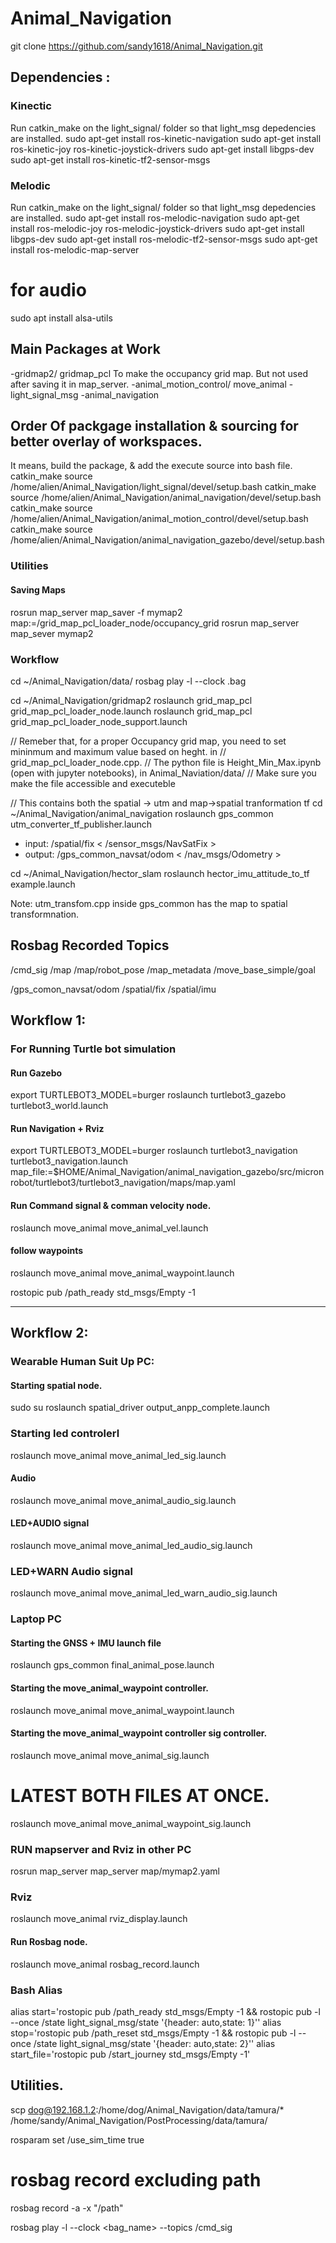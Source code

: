 # Animal_Navigation
git clone https://github.com/sandy1618/Animal_Navigation.git

## Dependencies : 
### Kinectic 
Run catkin_make on the light_signal/ folder so that light_msg depedencies are installed.
sudo apt-get install ros-kinetic-navigation
sudo apt-get install ros-kinetic-joy ros-kinetic-joystick-drivers
sudo apt-get install libgps-dev
sudo apt-get install ros-kinetic-tf2-sensor-msgs

### Melodic 
Run catkin_make on the light_signal/ folder so that light_msg depedencies are installed.
sudo apt-get install ros-melodic-navigation
sudo apt-get install ros-melodic-joy ros-melodic-joystick-drivers
sudo apt-get install libgps-dev
sudo apt-get install ros-melodic-tf2-sensor-msgs
sudo apt-get install ros-melodic-map-server

# for audio
sudo apt install alsa-utils



## Main Packages at Work
-gridmap2/ gridmap_pcl
To make the occupancy grid map. But not used after saving it in map_server. 
-animal_motion_control/ move_animal
-light_signal_msg
-animal_navigation 

## Order Of packgage installation & sourcing  for better overlay of workspaces. 
It means, build the package, & add the execute source into bash file.
catkin_make
source /home/alien/Animal_Navigation/light_signal/devel/setup.bash
catkin_make
source /home/alien/Animal_Navigation/animal_navigation/devel/setup.bash
catkin_make
source /home/alien/Animal_Navigation/animal_motion_control/devel/setup.bash
catkin_make
source /home/alien/Animal_Navigation/animal_navigation_gazebo/devel/setup.bash





### Utilities 
#### Saving Maps 
rosrun map_server map_saver -f mymap2 map:=/grid_map_pcl_loader_node/occupancy_grid
rosrun map_server map_sever mymap2

### Workflow 

cd ~/Animal_Navigation/data/
rosbag play -l --clock .bag

cd ~/Animal_Navigation/gridmap2
roslaunch grid_map_pcl grid_map_pcl_loader_node.launch
roslaunch grid_map_pcl grid_map_pcl_loader_node_support.launch

// Remeber that, for a proper Occupancy grid map, you need to set mininmum and maximum value based on heght. in 
// grid_map_pcl_loader_node.cpp. 
// The python file is Height_Min_Max.ipynb (open with jupyter notebooks), in Animal_Naviation/data/
// Make sure you make the file accessible and executeble 

// This contains both the spatial -> utm and map->spatial tranformation tf
cd ~/Animal_Navigation/animal_navigation
roslaunch gps_common utm_converter_tf_publisher.launch
- input: /spatial/fix  < /sensor_msgs/NavSatFix >
- output: /gps_common_navsat/odom < /nav_msgs/Odometry >


cd ~/Animal_Navigation/hector_slam
roslaunch hector_imu_attitude_to_tf example.launch



Note: utm_transfom.cpp inside gps_common has the map to spatial transformnation. 

## Rosbag Recorded Topics 
/cmd_sig
/map
/map/robot_pose
/map_metadata
/move_base_simple/goal

/gps_comon_navsat/odom
/spatial/fix
/spatial/imu


## Workflow 1:
### For Running Turtle bot simulation 
#### Run Gazebo 
export TURTLEBOT3_MODEL=burger
roslaunch turtlebot3_gazebo turtlebot3_world.launch 

#### Run Navigation + Rviz 
export TURTLEBOT3_MODEL=burger
roslaunch turtlebot3_navigation turtlebot3_navigation.launch map_file:=$HOME/Animal_Navigation/animal_navigation_gazebo/src/micronrobot/turtlebot3/turtlebot3_navigation/maps/map.yaml


#### Run Command signal & comman velocity node. 
<!-- - Check if the node is subscribing to AMCL signal .  -->
roslaunch move_animal move_animal_vel.launch

#### follow waypoints
roslaunch move_animal move_animal_waypoint.launch 

rostopic pub /path_ready std_msgs/Empty -1



___ 
## Workflow 2:
### Wearable Human Suit Up PC:
#### Starting spatial node.
sudo su
roslaunch spatial_driver output_anpp_complete.launch


### Starting led controlerl 
roslaunch move_animal move_animal_led_sig.launch
#### Audio
roslaunch move_animal move_animal_audio_sig.launch
#### LED+AUDIO signal
roslaunch move_animal move_animal_led_audio_sig.launch
### LED+WARN Audio signal
roslaunch move_animal move_animal_led_warn_audio_sig.launch




### Laptop PC 
#### Starting the GNSS + IMU launch file
roslaunch gps_common final_animal_pose.launch

#### Starting the move_animal_waypoint controller. 
<!-- Check if the node is subscribing to /map/robot_pose signal -->
roslaunch move_animal move_animal_waypoint.launch

#### Starting the move_animal_waypoint controller sig controller.
roslaunch move_animal move_animal_sig.launch

# LATEST BOTH FILES AT ONCE. 
roslaunch move_animal move_animal_waypoint_sig.launch

### RUN mapserver and Rviz in other PC
rosrun map_server map_server map/mymap2.yaml

### Rviz 
roslaunch move_animal rviz_display.launch

#### Run Rosbag node. 
roslaunch move_animal rosbag_record.launch

### Bash Alias 

alias start='rostopic pub /path_ready std_msgs/Empty -1 && rostopic pub -l --once /state light_signal_msg/state '{header: auto,state: 1}''
alias stop='rostopic pub /path_reset std_msgs/Empty -1 && rostopic pub -l --once /state light_signal_msg/state '{header: auto,state: 2}''
alias start_file='rostopic pub /start_journey std_msgs/Empty -1'




## Utilities.

scp dog@192.168.1.2:/home/dog/Animal_Navigation/data/tamura/* /home/sandy/Animal_Navigation/PostProcessing/data/tamura/

rosparam set /use_sim_time true
# rosbag record excluding path
rosbag record -a -x "/path"

rosbag play -l --clock <bag_name> --topics /cmd_sig